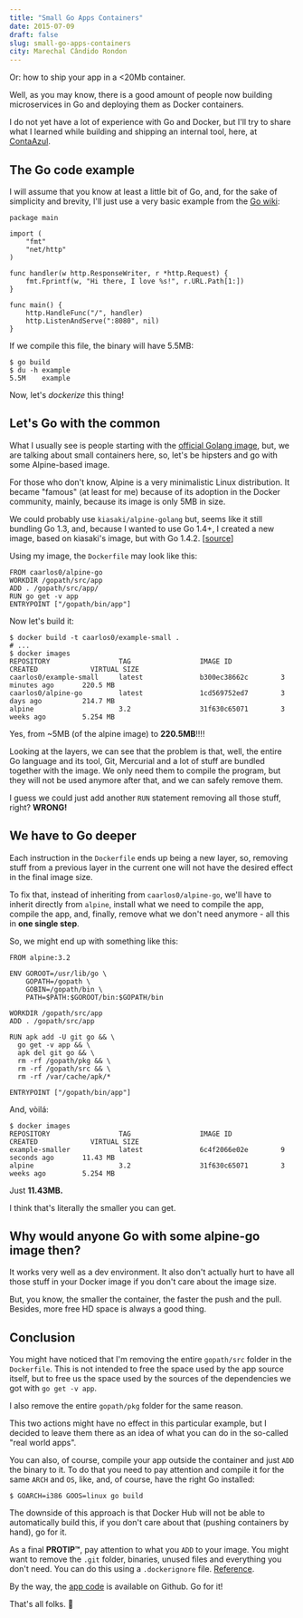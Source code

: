 ```yaml
---
title: "Small Go Apps Containers"
date: 2015-07-09
draft: false
slug: small-go-apps-containers
city: Marechal Cândido Rondon
---
```


Or: how to ship your app in a <20Mb container.

Well, as you may know, there is a good amount of people now building microservices in Go and deploying them as Docker containers.

I do not yet have a lot of experience with Go and Docker, but I'll try to share what I learned while building and shipping an internal tool, here, at [ContaAzul](http://contaazul.com/).

## The Go code example

I will assume that you know at least a little bit of Go, and, for the sake of simplicity and brevity, I'll just use a very basic example from the [Go wiki](https://golang.org/doc/articles/wiki/):

```
package main

import (
	"fmt"
	"net/http"
)

func handler(w http.ResponseWriter, r *http.Request) {
	fmt.Fprintf(w, "Hi there, I love %s!", r.URL.Path[1:])
}

func main() {
	http.HandleFunc("/", handler)
	http.ListenAndServe(":8080", nil)
}
```

If we compile this file, the binary will have 5.5MB:

```
$ go build
$ du -h example
5.5M	example
```

Now, let's *dockerize* this thing!

## Let's Go with the common

What I usually see is people starting with the [official Golang image](https://registry.hub.docker.com/_/golang/), but, we are talking about small containers here, so, let's be hipsters and go with some Alpine-based image.

For those who don't know, Alpine is a very minimalistic Linux distribution. It became "famous" (at least for me) because of its adoption in the Docker community, mainly, because its image is only 5MB in size.

We could probably use `kiasaki/alpine-golang` but, seems like it still bundling Go 1.3, and, because I wanted to use Go 1.4+, I created a new image, based on kiasaki's image, but with Go 1.4.2. [[source](https://github.com/caarlos0/docker-alpine-go)]

Using my image, the `Dockerfile` may look like this:

```
FROM caarlos0/alpine-go
WORKDIR /gopath/src/app
ADD . /gopath/src/app/
RUN go get -v app
ENTRYPOINT ["/gopath/bin/app"]
```

Now let's build it:

```
$ docker build -t caarlos0/example-small .
# ...
$ docker images
REPOSITORY                 TAG                 IMAGE ID            CREATED             VIRTUAL SIZE
caarlos0/example-small     latest              b300ec38662c        3 minutes ago       220.5 MB
caarlos0/alpine-go         latest              1cd569752ed7        3 days ago          214.7 MB
alpine                     3.2                 31f630c65071        3 weeks ago         5.254 MB
```

Yes, from ~5MB (of the alpine image) to **220.5MB**!!!!

Looking at the layers, we can see that the problem is that, well, the entire Go language and its tool, Git, Mercurial and a lot of stuff are bundled together with the image. We only need them to compile the program, but they will not be used anymore after that, and we can safely remove them.

I guess we could just add another `RUN` statement removing all those stuff, right? **WRONG!**

## We have to Go deeper

Each instruction in the `Dockerfile` ends up being a new layer, so, removing stuff from a previous layer in the current one will not have the desired effect in the final image size.

To fix that, instead of inheriting from `caarlos0/alpine-go`, we'll have to inherit directly from `alpine`, install what we need to compile the app, compile the app, and, finally, remove what we don't need anymore - all this in **one single step**.

So, we might end up with something like this:

```
FROM alpine:3.2

ENV GOROOT=/usr/lib/go \
    GOPATH=/gopath \
    GOBIN=/gopath/bin \
    PATH=$PATH:$GOROOT/bin:$GOPATH/bin

WORKDIR /gopath/src/app
ADD . /gopath/src/app

RUN apk add -U git go && \
  go get -v app && \
  apk del git go && \
  rm -rf /gopath/pkg && \
  rm -rf /gopath/src && \
  rm -rf /var/cache/apk/*

ENTRYPOINT ["/gopath/bin/app"]
```

And, vòilá:

```
$ docker images
REPOSITORY                 TAG                 IMAGE ID            CREATED             VIRTUAL SIZE
example-smaller            latest              6c4f2066e02e        9 seconds ago       11.43 MB
alpine                     3.2                 31f630c65071        3 weeks ago         5.254 MB
```

Just **11.43MB.**

I think that's literally the smaller you can get.

## Why would anyone Go with some alpine-go image then?

It works very well as a dev environment. It also don't actually hurt to have all those stuff in your Docker image if you don't care about the image size.

But, you know, the smaller the container, the faster the push and the pull. Besides, more free HD space is always a good thing.

## Conclusion

You might have noticed that I'm removing the entire `gopath/src` folder in the `Dockerfile`. This is not intended to free the space used by the app source itself, but to free us the space used by the sources of the dependencies we got with `go get -v app`.

I also remove the entire `gopath/pkg` folder for the same reason.

This two actions might have no effect in this particular example, but I decided to leave them there as an idea of what you can do in the so-called "real world apps".

You can also, of course, compile your app outside the container and just `ADD` the binary to it. To do that you need to pay attention and compile it for the same `ARCH` and `OS`, like, and, of course, have the right Go installed:

```
$ GOARCH=i386 GOOS=linux go build
```

The downside of this approach is that Docker Hub will not be able to automatically build this, if you don't care about that (pushing containers by hand), go for it.

As a final **PROTIP™**, pay attention to what you `ADD` to your image. You might want to remove the `.git` folder, binaries, unused files and everything you don't need. You can do this using a `.dockerignore` file. [Reference](https://docs.docker.com/engine/reference/builder/#/dockerignore-file).

By the way, the [app code](https://github.com/caarlos0/small-go-app-container-example) is available on Github. Go for it! 

That's all folks. 🍻